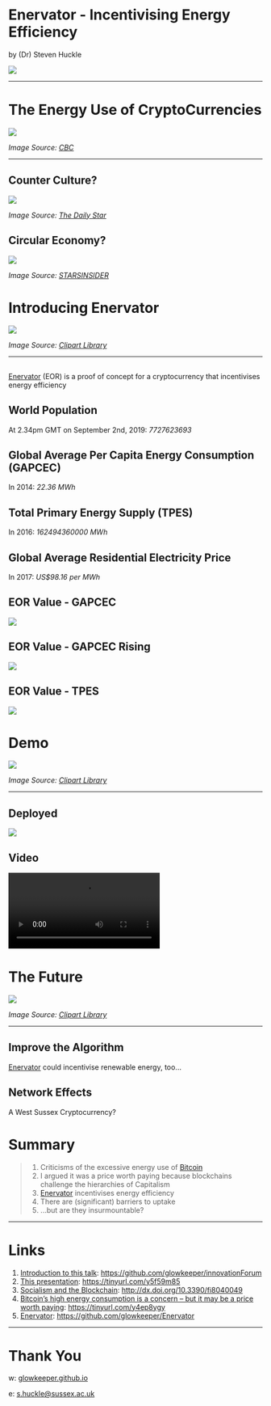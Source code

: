 #  Enervator - Incentivising Energy Efficiency

by (Dr) Steven Huckle

![](images/Enervator.png)

- - -

# The Energy Use of CryptoCurrencies

![](images/bitcoinMining.png)

_Image Source: [CBC](https://www.cbc.ca/news/canada/montreal/magog-halts-bitcoin-mining-projects-over-energy-supply-concerns-1.4605041)_

- - -

## Counter Culture?

![](images/karlMarx.jpg)

_Image Source: [The Daily Star](https://www.thedailystar.net/literature/news/karl-marx-india-assessment-part-ii-1683082)_

## Circular Economy?

![](images/bitcoinTomatoes.jpg)

_Image Source: [STARSINSIDER](https://www.starsinsider.com/food/200230/a-greenhouse-full-of-crypto-tomatoes-is-being-heated-by-bitcoin-computers)_

# Introducing Enervator

![](images/turnOffTheLights.jpg)

_Image Source: [Clipart Library](http://clipart-library.com/clipart/1071253.htm)_

- - -

##

[Enervator](https://github.com/glowkeeper/Enervator) (EOR) is a proof of concept for a cryptocurrency that incentivises energy efficiency

## World Population

At 2.34pm GMT on September 2nd, 2019: _7727623693_

## Global Average Per Capita Energy Consumption (GAPCEC)

In 2014: _22.36 MWh_

## Total Primary Energy Supply (TPES)

In 2016: _162494360000 MWh_

## Global Average Residential Electricity Price

In 2017: _US$98.16 per MWh_

## EOR Value - GAPCEC

![](images/eorValue.png)

## EOR Value - GAPCEC Rising

![](images/eorValueLower.png)

## EOR Value - TPES

![](images/eorValueTPES.png)

# Demo

![](images/demo.jpg)

_Image Source: [Clipart Library](http://clipart-library.com/clipart/1804638.htm)_

- - -

## Deployed

![](images/enervatorInitialDeployment.png)

## Video

<video controls=true src="http://localhost:8000/videos/test.m4v"></video>

# The Future

![](images/future.jpg)

_Image Source: [Clipart Library](http://clipart-library.com/clipart/2083841.htm)_

- - -

## Improve the Algorithm

[Enervator](https://github.com/glowkeeper/Enervator) could incentivise renewable energy, too...

## Network Effects

A West Sussex Cryptocurrency?

# Summary

> 1. Criticisms of the excessive energy use of [Bitcoin](https://bitcoin.org/en/)
> 2. I argued it was a price worth paying because blockchains challenge the hierarchies of Capitalism
> 3. [Enervator](https://github.com/glowkeeper/Enervator) incentivises energy efficiency
> 4. There are (significant) barriers to uptake
> 5. ...but are they insurmountable?

- - -

# Links

1. [Introduction to this talk](https://github.com/glowkeeper/innovationForum): https://github.com/glowkeeper/innovationForum
2. [This presentation](https://tinyurl.com/y5f59m85): https://tinyurl.com/y5f59m85
3. [Socialism and the Blockchain](http://dx.doi.org/10.3390/fi8040049): http://dx.doi.org/10.3390/fi8040049
4. [Bitcoin’s high energy consumption is a concern – but it may be a price worth paying](https://tinyurl.com/y4ep8ygy): https://tinyurl.com/y4ep8ygy
5. [Enervator](https://github.com/glowkeeper/Enervator): https://github.com/glowkeeper/Enervator

- - -

# Thank You

w: [glowkeeper.github.io](https://glowkeeper.github.io/)

e: s.huckle@sussex.ac.uk
